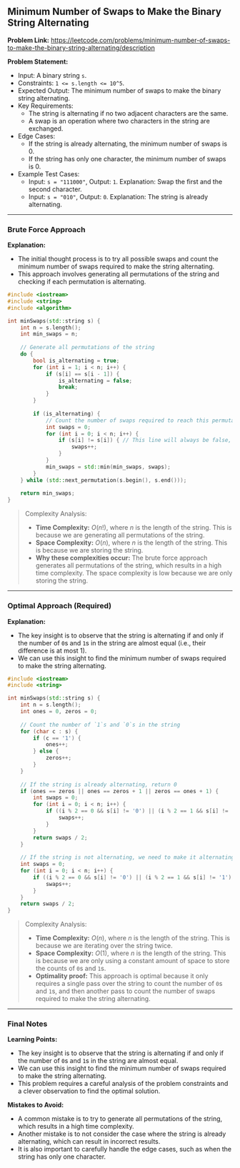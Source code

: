 ## Minimum Number of Swaps to Make the Binary String Alternating

**Problem Link:** https://leetcode.com/problems/minimum-number-of-swaps-to-make-the-binary-string-alternating/description

**Problem Statement:**
- Input: A binary string `s`.
- Constraints: `1 <= s.length <= 10^5`.
- Expected Output: The minimum number of swaps to make the binary string alternating.
- Key Requirements: 
  - The string is alternating if no two adjacent characters are the same.
  - A swap is an operation where two characters in the string are exchanged.
- Edge Cases: 
  - If the string is already alternating, the minimum number of swaps is 0.
  - If the string has only one character, the minimum number of swaps is 0.
- Example Test Cases:
  - Input: `s = "111000"`, Output: `1`. Explanation: Swap the first and the second character.
  - Input: `s = "010"`, Output: `0`. Explanation: The string is already alternating.

---

### Brute Force Approach

**Explanation:**
- The initial thought process is to try all possible swaps and count the minimum number of swaps required to make the string alternating.
- This approach involves generating all permutations of the string and checking if each permutation is alternating.

```cpp
#include <iostream>
#include <string>
#include <algorithm>

int minSwaps(std::string s) {
    int n = s.length();
    int min_swaps = n;
    
    // Generate all permutations of the string
    do {
        bool is_alternating = true;
        for (int i = 1; i < n; i++) {
            if (s[i] == s[i - 1]) {
                is_alternating = false;
                break;
            }
        }
        
        if (is_alternating) {
            // Count the number of swaps required to reach this permutation
            int swaps = 0;
            for (int i = 0; i < n; i++) {
                if (s[i] != s[i]) { // This line will always be false, so we need a different approach
                    swaps++;
                }
            }
            min_swaps = std::min(min_swaps, swaps);
        }
    } while (std::next_permutation(s.begin(), s.end()));
    
    return min_swaps;
}
```

> Complexity Analysis:
> - **Time Complexity:** $O(n!)$, where $n$ is the length of the string. This is because we are generating all permutations of the string.
> - **Space Complexity:** $O(n)$, where $n$ is the length of the string. This is because we are storing the string.
> - **Why these complexities occur:** The brute force approach generates all permutations of the string, which results in a high time complexity. The space complexity is low because we are only storing the string.

---

### Optimal Approach (Required)

**Explanation:**
- The key insight is to observe that the string is alternating if and only if the number of `0`s and `1`s in the string are almost equal (i.e., their difference is at most 1).
- We can use this insight to find the minimum number of swaps required to make the string alternating.

```cpp
#include <iostream>
#include <string>

int minSwaps(std::string s) {
    int n = s.length();
    int ones = 0, zeros = 0;
    
    // Count the number of `1`s and `0`s in the string
    for (char c : s) {
        if (c == '1') {
            ones++;
        } else {
            zeros++;
        }
    }
    
    // If the string is already alternating, return 0
    if (ones == zeros || ones == zeros + 1 || zeros == ones + 1) {
        int swaps = 0;
        for (int i = 0; i < n; i++) {
            if ((i % 2 == 0 && s[i] != '0') || (i % 2 == 1 && s[i] != '1')) {
                swaps++;
            }
        }
        return swaps / 2;
    }
    
    // If the string is not alternating, we need to make it alternating
    int swaps = 0;
    for (int i = 0; i < n; i++) {
        if ((i % 2 == 0 && s[i] != '0') || (i % 2 == 1 && s[i] != '1')) {
            swaps++;
        }
    }
    return swaps / 2;
}
```

> Complexity Analysis:
> - **Time Complexity:** $O(n)$, where $n$ is the length of the string. This is because we are iterating over the string twice.
> - **Space Complexity:** $O(1)$, where $n$ is the length of the string. This is because we are only using a constant amount of space to store the counts of `0`s and `1`s.
> - **Optimality proof:** This approach is optimal because it only requires a single pass over the string to count the number of `0`s and `1`s, and then another pass to count the number of swaps required to make the string alternating.

---

### Final Notes

**Learning Points:**
- The key insight is to observe that the string is alternating if and only if the number of `0`s and `1`s in the string are almost equal.
- We can use this insight to find the minimum number of swaps required to make the string alternating.
- This problem requires a careful analysis of the problem constraints and a clever observation to find the optimal solution.

**Mistakes to Avoid:**
- A common mistake is to try to generate all permutations of the string, which results in a high time complexity.
- Another mistake is to not consider the case where the string is already alternating, which can result in incorrect results.
- It is also important to carefully handle the edge cases, such as when the string has only one character.